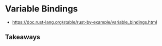 # Variable Bindings

- https://doc.rust-lang.org/stable/rust-by-example/variable_bindings.html

## Takeaways
